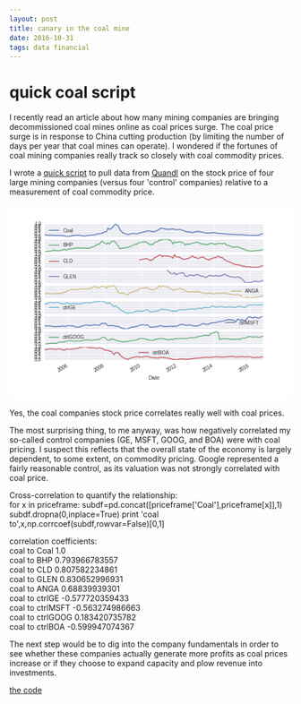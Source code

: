 ```yaml
---
layout: post
title: canary in the coal mine
date: 2016-10-31
tags: data financial
---
```

# quick coal script

I recently read an article about how many mining companies are bringing decommissioned coal mines online as coal prices surge.  The coal price surge is in response to China cutting production (by limiting the number of days per year that coal mines can operate).  I wondered if the fortunes of coal mining companies really track so closely with coal commodity prices.  

I wrote a [quick script](https://github.com/ajtrexler/coal/blob/master/coal.py) to pull data from [Quandl](www.quandl.com) on the stock price of four large mining companies (versus four 'control' companies) relative to a measurement of coal commodity price.

![figure1](https://raw.githubusercontent.com/ajtrexler/coal/master/figure1.png)

Yes, the coal companies stock price correlates really well with coal prices.

The most surprising thing, to me anyway, was how negatively correlated my so-called control companies (GE, MSFT, GOOG, and BOA) were with coal pricing.  I suspect this reflects that the overall state of the economy is largely dependent, to some extent, on commodity pricing.  Google represented a fairly reasonable control, as its valuation was not strongly correlated with coal price.  

Cross-correlation to quantify the relationship:  
    for x in priceframe:
      subdf=pd.concat([priceframe['Coal'],priceframe[x]],1)
      subdf.dropna(0,inplace=True)
      print 'coal to',x,np.corrcoef(subdf,rowvar=False)[0,1]

correlation coefficients:  
coal to Coal 1.0  
coal to BHP 0.793966783557  
coal to CLD 0.807582234861  
coal to GLEN 0.830652996931  
coal to ANGA 0.68839939301  
coal to ctrlGE -0.577720359433  
coal to ctrlMSFT -0.563274986663  
coal to ctrlGOOG 0.183420735782  
coal to ctrlBOA -0.599947074367

The next step would be to dig into the company fundamentals in order to see whether these companies actually generate more profits as coal prices increase or if they choose to expand capacity and plow revenue into investments.

[the code](https://github.com/ajtrexler/coal/blob/master/coal.py)
